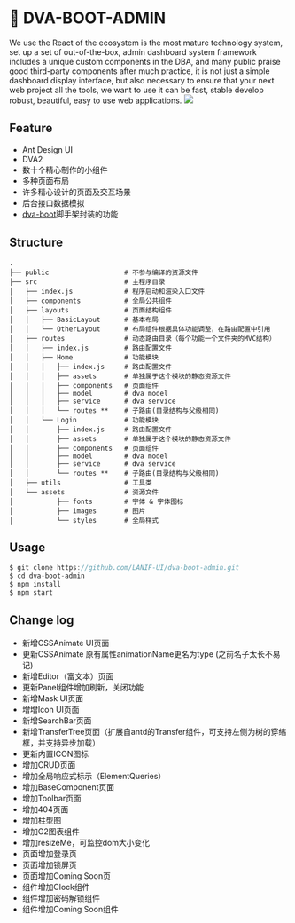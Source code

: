 # :beginner: DVA-BOOT-ADMIN

We use the React of the ecosystem is the most mature technology system, set up a set of out-of-the-box, admin dashboard system framework includes a unique custom components in the DBA, and many public praise good third-party components after much practice, it is not just a simple dashboard display interface, but also necessary to ensure that your next web project all the tools, we want to use it can be fast, stable develop robust, beautiful, easy to use web applications.
![](https://ucarecdn.com/6921a91d-ceb4-4bd0-bcc3-75b60af0eecd/TIM20180519221917.png)
## Feature
- Ant Design UI
- DVA2
- 数十个精心制作的小组件
- 多种页面布局
- 许多精心设计的页面及交互场景
- 后台接口数据模拟
- [dva-boot](https://github.com/LANIF-UI/dva-boot)脚手架封装的功能

## Structure
```
.
├── public                   # 不参与编译的资源文件
├── src                      # 主程序目录
│   ├── index.js             # 程序启动和渲染入口文件
│   ├── components           # 全局公共组件
│   ├── layouts              # 页面结构组件
│   │   ├── BasicLayout      # 基本布局
│   │   └── OtherLayout      # 布局组件根据具体功能调整，在路由配置中引用
│   ├── routes               # 动态路由目录（每个功能一个文件夹的MVC结构）
│   │   ├── index.js         # 路由配置文件
│   │   ├── Home             # 功能模块
│   │   │   ├── index.js     # 路由配置文件
│   │   │   ├── assets       # 单独属于这个模块的静态资源文件
│   │   │   ├── components   # 页面组件
│   │   │   ├── model        # dva model
│   │   │   ├── service      # dva service
│   │   │   └── routes **    # 子路由(目录结构与父级相同)
│   │   └── Login            # 功能模块
│   │       ├── index.js     # 路由配置文件
│   │       ├── assets       # 单独属于这个模块的静态资源文件
│   │       ├── components   # 页面组件
│   │       ├── model        # dva model
│   │       ├── service      # dva service
│   │       └── routes **    # 子路由(目录结构与父级相同)
│   ├── utils                # 工具类
│   └── assets               # 资源文件
│           ├── fonts        # 字体 & 字体图标
│           ├── images       # 图片
│           └── styles       # 全局样式
```

## Usage

``` javascript
$ git clone https://github.com/LANIF-UI/dva-boot-admin.git
$ cd dva-boot-admin
$ npm install
$ npm start
```

## Change log
- 新增CSSAnimate UI页面
- 更新CSSAnimate 原有属性animationName更名为type (之前名子太长不易记)
- 新增Editor（富文本）页面
- 更新Panel组件增加刷新，关闭功能
- 新增Mask UI页面
- 增增Icon UI页面
- 新增SearchBar页面
- 新增TransferTree页面（扩展自antd的Transfer组件，可支持左侧为树的穿缩框，并支持异步加载）
- 更新内置ICON图标
- 增加CRUD页面
- 增加全局响应式标示（ElementQueries）
- 增加BaseComponent页面
- 增加Toolbar页面
- 增加404页面
- 增加柱型图
- 增加G2图表组件
- 增加resizeMe，可监控dom大小变化
- 页面增加登录页
- 页面增加锁屏页
- 页面增加Coming Soon页
- 组件增加Clock组件
- 组件增加密码解锁组件
- 组件增加Coming Soon组件
